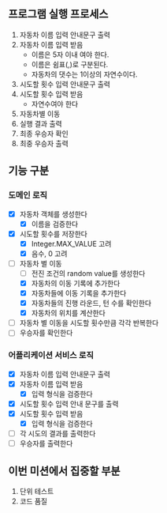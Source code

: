 ## 프로그램 실행 프로세스
1. 자동차 이름 입력 안내문구 출력
2. 자동차 이름 입력 받음
    - 이름은 5자 이내 여야 한다.
    - 이름은 쉼표(,)로 구분된다.
    - 자동차의 댓수는 1이상의 자연수이다.
3. 시도할 횟수 입력 안내문구 출력
4. 시도할 횟수 입력 받음
   - 자연수여야 한다
5. 자동차별 이동
6. 실행 결과 출력
7. 최종 우승자 확인
8. 최중 우승자 출력

## 기능 구분
### 도메인 로직
- [x] 자동차 객체를 생성한다
  - [x] 이름을 검증한다
- [x] 시도할 횟수를 저장한다
  - [x] Integer.MAX_VALUE 고려
  - [x] 음수, 0 고려
- [ ] 자동차 별 이동
  - [ ] 전진 조건의 random value를 생성한다
  - [x] 자동차의 이동 기록에 추가한다
  - [x] 자동차들에 이동 기록을 추가한다
  - [x] 자동차들의 진행 라운드, 턴 수를 확인한다
  - [x] 자동차의 위치를 계산한다
- [ ] 자동차 별 이동을 시도할 횟수만큼 각각 반복한다
- [ ] 우승자를 확인한다

### 어플리케이션 서비스 로직
- [x] 자동차 이름 입력 안내문구 출력
- [x] 자동차 이름 입력 받음
  - [x] 입력 형식을 검증한다
- [x] 시도할 횟수 입력 안내 문구를 출력
- [x] 시도할 횟수 입력 받음
  - [x] 입력 형식을 검증한다
- [ ] 각 시도의 결과를 출력한다
- [ ] 우승자를 출력한다

## 이번 미션에서 집중할 부분
1. 단위 테스트
2. 코드 품질